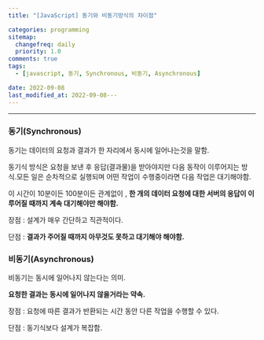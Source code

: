 ```yaml
---
title: "[JavaScript] 동기와 비동기방식의 차이점"

categories: programming
sitemap:
  changefreq: daily
  priority: 1.0
comments: true
tags:
  - [javascript, 동기, Synchronous, 비동기, Asynchronous]

date: 2022-09-08
last_modified_at: 2022-09-08---
---
```


---

### 동기(Synchronous)

동기는 데이터의 요청과 결과가 한 자리에서 동시에 일어나는것을 말함.

동기식 방식은 요청을 보낸 후 응답(결과물)을 받아야지만 다음 동작이 이루어지는 방식.모든 일은 순차적으로 실행되며 어떤 작업이 수행중이라면 다음 작업은 대기해야함.

이 시간이 10분이든 100분이든 관계없이 , **한 개의 데이터 요청에 대한 서버의 응답이 이루어질 때까지 계속 대기해야만 해야함.**

장점 : 설계가 매우 간단하고 직관적이다.

단점 : **결과가 주어질 때까지 아무것도 못하고 대기해야 해야함.**

### 비동기(Asynchronous)

비동기는 동시에 일어나지 않는다는 의미.

**요청한 결과는 동시에 일어나지 않을거라는 약속.**

장점 : 요청에 따른 결과가 반환되는 시간 동안 다른 작업을 수행할 수 있다.

단점 : 동기식보다 설계가 복잡함.
